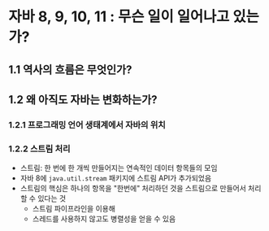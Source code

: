 # 자바 8, 9, 10, 11 : 무슨 일이 일어나고 있는가?

## 1.1 역사의 흐름은 무엇인가?

## 1.2 왜 아직도 자바는 변화하는가?

### 1.2.1 프로그래밍 언어 생태계에서 자바의 위치

### 1.2.2 스트림 처리

- 스트림: 한 번에 한 개씩 만들어지는 연속적인 데이터 항목들의 모임
- 자바 8에 `java.util.stream` 패키지에 스트림 API가 추가되었음
- 스트림의 핵심은 하나의 항목을 "한번에" 처리하던 것을 스트림으로 만들어서 처리할 수 있다는 것
  - 스트림 파이프라인을 이용해 
  - 스레드를 사용하지 않고도 병렬성을 얻을 수 있음
